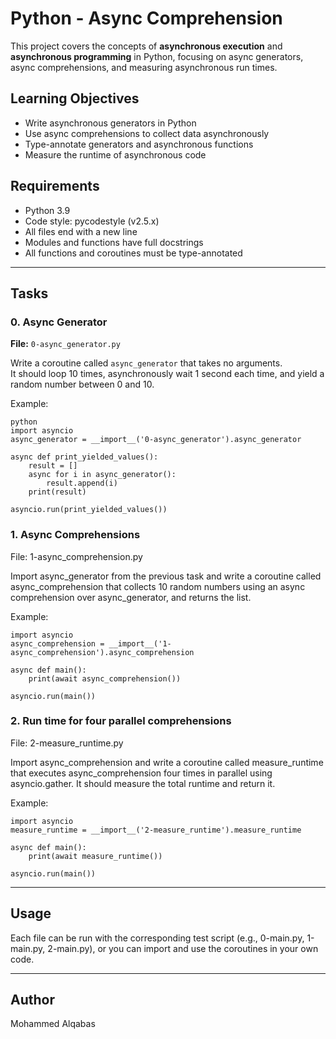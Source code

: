 # Python - Async Comprehension

This project covers the concepts of **asynchronous execution** and **asynchronous programming** in Python, focusing on async generators, async comprehensions, and measuring asynchronous run times.

## Learning Objectives

- Write asynchronous generators in Python
- Use async comprehensions to collect data asynchronously
- Type-annotate generators and asynchronous functions
- Measure the runtime of asynchronous code

## Requirements

- Python 3.9
- Code style: pycodestyle (v2.5.x)
- All files end with a new line
- Modules and functions have full docstrings
- All functions and coroutines must be type-annotated

---

## Tasks

### 0. Async Generator

**File:** `0-async_generator.py`

Write a coroutine called `async_generator` that takes no arguments.  
It should loop 10 times, asynchronously wait 1 second each time, and yield a random number between 0 and 10.

Example:
```
python
import asyncio
async_generator = __import__('0-async_generator').async_generator

async def print_yielded_values():
    result = []
    async for i in async_generator():
        result.append(i)
    print(result)

asyncio.run(print_yielded_values())
```


### 1. Async Comprehensions
File: 1-async_comprehension.py

Import async_generator from the previous task and write a coroutine called async_comprehension that collects 10 random numbers using an async comprehension over async_generator, and returns the list.

Example:
```
import asyncio
async_comprehension = __import__('1-async_comprehension').async_comprehension

async def main():
    print(await async_comprehension())

asyncio.run(main())
```

### 2. Run time for four parallel comprehensions
File: 2-measure_runtime.py

Import async_comprehension and write a coroutine called measure_runtime that executes async_comprehension four times in parallel using asyncio.gather.
It should measure the total runtime and return it.

Example:
```
import asyncio
measure_runtime = __import__('2-measure_runtime').measure_runtime

async def main():
    print(await measure_runtime())

asyncio.run(main())
```

---

## Usage
Each file can be run with the corresponding test script (e.g., 0-main.py, 1-main.py, 2-main.py), or you can import and use the coroutines in your own code.

---

## Author

Mohammed Alqabas

















